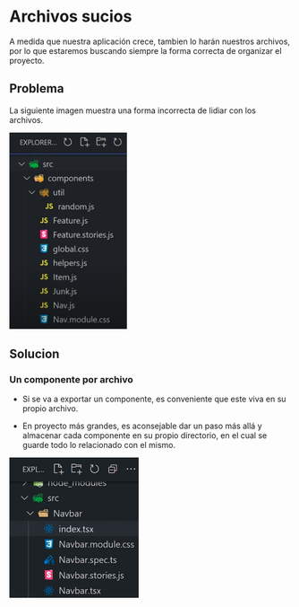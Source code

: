 # Archivos sucios

A medida que nuestra aplicación crece, tambien lo harán nuestros archivos, por lo que estaremos buscando siempre la forma correcta de organizar el proyecto.

## Problema

La siguiente imagen muestra una forma incorrecta de lidiar con los archivos.

<img src="../src/files.png" height=350>

## Solucion

### Un componente por archivo

- Si se va a exportar un componente, es conveniente que este viva en su propio archivo.

- En proyecto más grandes, es aconsejable dar un paso más allá y almacenar cada componente en su propio directorio, en el cual se guarde todo lo relacionado con el mismo.

<img src="../src/files2.png" height="250" >
